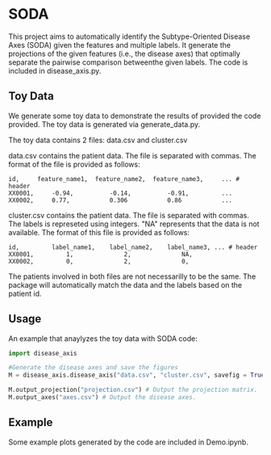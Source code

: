 # SODA
This project aims to automatically identify the Subtype-Oriented Disease Axes (SODA) given the features and multiple labels. It generate the projections of the given features (i.e., the disease axes) that optimally separate the pairwise comparison betweenthe given labels. The code is included in disease_axis.py.

## Toy Data
We generate some toy data to demonstrate the results of provided the code provided. The toy data is generated via generate_data.py.

The toy data contains 2 files: data.csv and cluster.csv

data.csv contains the patient data. The file is separated with commas. The format of the file is provided as follows:
  
```
id,     feature_name1,  feature_name2,  feature_name3,     ... # header
XX0001,     -0.94,          -0.14,          -0.91,         ...
XX0002,     0.77,           0.306           0.86           ...
```


cluster.csv contains the patient data. The file is separated with commas. The labels is represeted using integers. "NA" represents that the data is not available. The format of this file is provided as follows:

```
id,         label_name1,    label_name2,    label_name3, ... # header
XX0001,         1,              2,              NA,
XX0002,         0,              2,              0,
```

The patients involved in both files are not necessarilly to be the same. The package will automatically match the data and the labels based on the patient id.

## Usage

An example that anaylyzes the toy data with SODA code:

```python
import disease_axis

#Generate the disease axes and save the figures
M = disease_axis.disease_axis("data.csv", "cluster.csv", savefig = True)

M.output_projection("projection.csv") # Output the projection matrix.
M.output_axes("axes.csv") # Output the disease axes.

```

## Example

Some example plots generated by the code are included in Demo.ipynb.


